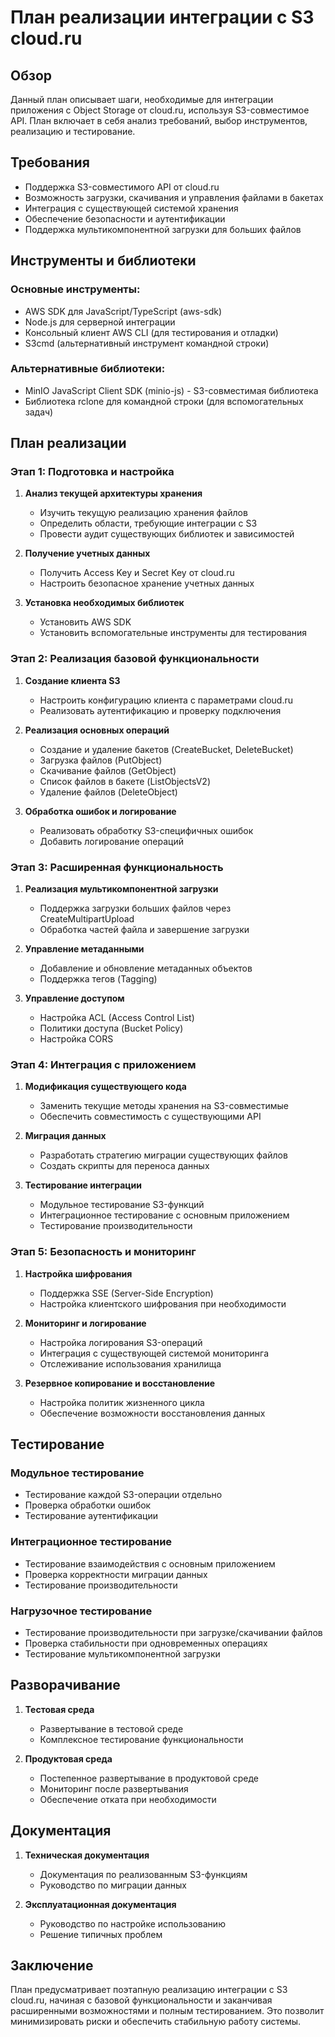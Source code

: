 # План реализации интеграции с S3 cloud.ru

## Обзор

Данный план описывает шаги, необходимые для интеграции приложения с Object Storage от cloud.ru, используя S3-совместимое API. План включает в себя анализ требований, выбор инструментов, реализацию и тестирование.

## Требования

- Поддержка S3-совместимого API от cloud.ru
- Возможность загрузки, скачивания и управления файлами в бакетах
- Интеграция с существующей системой хранения
- Обеспечение безопасности и аутентификации
- Поддержка мультикомпонентной загрузки для больших файлов

## Инструменты и библиотеки

### Основные инструменты:
- AWS SDK для JavaScript/TypeScript (aws-sdk)
- Node.js для серверной интеграции
- Консольный клиент AWS CLI (для тестирования и отладки)
- S3cmd (альтернативный инструмент командной строки)

### Альтернативные библиотеки:
- MinIO JavaScript Client SDK (minio-js) - S3-совместимая библиотека
- Библиотека rclone для командной строки (для вспомогательных задач)

## План реализации

### Этап 1: Подготовка и настройка

1. **Анализ текущей архитектуры хранения**
   - Изучить текущую реализацию хранения файлов
   - Определить области, требующие интеграции с S3
   - Провести аудит существующих библиотек и зависимостей

2. **Получение учетных данных**
   - Получить Access Key и Secret Key от cloud.ru
   - Настроить безопасное хранение учетных данных

3. **Установка необходимых библиотек**
   - Установить AWS SDK
   - Установить вспомогательные инструменты для тестирования

### Этап 2: Реализация базовой функциональности

1. **Создание клиента S3**
   - Настроить конфигурацию клиента с параметрами cloud.ru
   - Реализовать аутентификацию и проверку подключения

2. **Реализация основных операций**
   - Создание и удаление бакетов (CreateBucket, DeleteBucket)
   - Загрузка файлов (PutObject)
   - Скачивание файлов (GetObject)
   - Список файлов в бакете (ListObjectsV2)
   - Удаление файлов (DeleteObject)

3. **Обработка ошибок и логирование**
   - Реализовать обработку S3-специфичных ошибок
   - Добавить логирование операций

### Этап 3: Расширенная функциональность

1. **Реализация мультикомпонентной загрузки**
   - Поддержка загрузки больших файлов через CreateMultipartUpload
   - Обработка частей файла и завершение загрузки

2. **Управление метаданными**
   - Добавление и обновление метаданных объектов
   - Поддержка тегов (Tagging)

3. **Управление доступом**
   - Настройка ACL (Access Control List)
   - Политики доступа (Bucket Policy)
   - Настройка CORS

### Этап 4: Интеграция с приложением

1. **Модификация существующего кода**
   - Заменить текущие методы хранения на S3-совместимые
   - Обеспечить совместимость с существующими API

2. **Миграция данных**
   - Разработать стратегию миграции существующих файлов
   - Создать скрипты для переноса данных

3. **Тестирование интеграции**
   - Модульное тестирование S3-функций
   - Интеграционное тестирование с основным приложением
   - Тестирование производительности

### Этап 5: Безопасность и мониторинг

1. **Настройка шифрования**
   - Поддержка SSE (Server-Side Encryption)
   - Настройка клиентского шифрования при необходимости

2. **Мониторинг и логирование**
   - Настройка логирования S3-операций
   - Интеграция с существующей системой мониторинга
   - Отслеживание использования хранилища

3. **Резервное копирование и восстановление**
   - Настройка политик жизненного цикла
   - Обеспечение возможности восстановления данных

## Тестирование

### Модульное тестирование
- Тестирование каждой S3-операции отдельно
- Проверка обработки ошибок
- Тестирование аутентификации

### Интеграционное тестирование
- Тестирование взаимодействия с основным приложением
- Проверка корректности миграции данных
- Тестирование производительности

### Нагрузочное тестирование
- Тестирование производительности при загрузке/скачивании файлов
- Проверка стабильности при одновременных операциях
- Тестирование мультикомпонентной загрузки

## Разворачивание

1. **Тестовая среда**
   - Развертывание в тестовой среде
   - Комплексное тестирование функциональности

2. **Продуктовая среда**
   - Постепенное развертывание в продуктовой среде
   - Мониторинг после развертывания
   - Обеспечение отката при необходимости

## Документация

1. **Техническая документация**
   - Документация по реализованным S3-функциям
   - Руководство по миграции данных

2. **Эксплуатационная документация**
   - Руководство по настройке использованию
   - Решение типичных проблем

## Заключение

План предусматривает поэтапную реализацию интеграции с S3 cloud.ru, начиная с базовой функциональности и заканчивая расширенными возможностями и полным тестированием. Это позволит минимизировать риски и обеспечить стабильную работу системы.